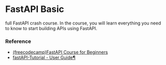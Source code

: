 # FastAPI Basic

full FastAPI crash course. In the course, you will learn everything you need to know to start building APIs using FastAPI.





### Reference
- [(freecodecamp)FastAPI Course for Beginners](https://www.youtube.com/watch?v=tLKKmouUams)
- [fastAPI-Tutorial - User Guide¶](https://fastapi.tiangolo.com/tutorial/)
